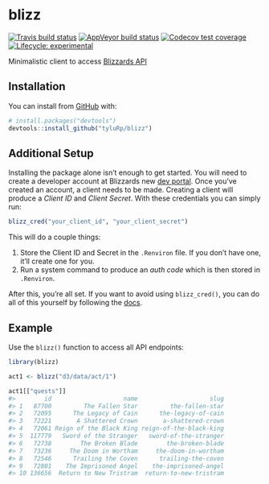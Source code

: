 
<!-- README.md is generated from README.Rmd. Please edit that file -->

# blizz

<!-- badges: start -->

[![Travis build
status](https://travis-ci.org/tyluRp/blizz.svg?branch=master)](https://travis-ci.org/tyluRp/blizz)
[![AppVeyor build
status](https://ci.appveyor.com/api/projects/status/github/tyluRp/blizz?branch=master&svg=true)](https://ci.appveyor.com/project/tyluRp/blizz)
[![Codecov test
coverage](https://codecov.io/gh/tyluRp/blizz/branch/master/graph/badge.svg)](https://codecov.io/gh/tyluRp/blizz?branch=master)
[![Lifecycle:
experimental](https://img.shields.io/badge/lifecycle-experimental-orange.svg)](https://www.tidyverse.org/lifecycle/#experimental)
<!-- badges: end -->

Minimalistic client to access [Blizzards
API](https://develop.battle.net/)

## Installation

You can install from [GitHub](https://github.com/) with:

``` r
# install.packages("devtools")
devtools::install_github("tyluRp/blizz")
```

## Additional Setup

Installing the package alone isn’t enough to get started. You will need
to create a developer account at Blizzards new [dev
portal](https://develop.battle.net/). Once you’ve created an account, a
client needs to be made. Creating a client will produce a *Client ID*
and *Client Secret*. With these credentials you can simply run:

``` r
blizz_cred("your_client_id", "your_client_secret")
```

This will do a couple things:

1.  Store the Client ID and Secret in the `.Renviron` file. If you don’t
    have one, it’ll create one for you.
2.  Run a system command to produce an *auth code* which is then stored
    in `.Renviron`.

After this, you’re all set. If you want to avoid using `blizz_cred()`,
you can do all of this yourself by following the
[docs](https://develop.battle.net/documentation/guides/getting-started).

## Example

Use the `blizz()` function to access all API endpoints:

``` r
library(blizz)

act1 <- blizz("d3/data/act/1")

act1[["quests"]]
#>        id                    name                    slug
#> 1   87700         The Fallen Star         the-fallen-star
#> 2   72095      The Legacy of Cain      the-legacy-of-cain
#> 3   72221       A Shattered Crown       a-shattered-crown
#> 4   72061 Reign of the Black King reign-of-the-black-king
#> 5  117779   Sword of the Stranger   sword-of-the-stranger
#> 6   72738        The Broken Blade        the-broken-blade
#> 7   73236     The Doom in Wortham     the-doom-in-wortham
#> 8   72546      Trailing the Coven      trailing-the-coven
#> 9   72801    The Imprisoned Angel    the-imprisoned-angel
#> 10 136656  Return to New Tristram  return-to-new-tristram
```
